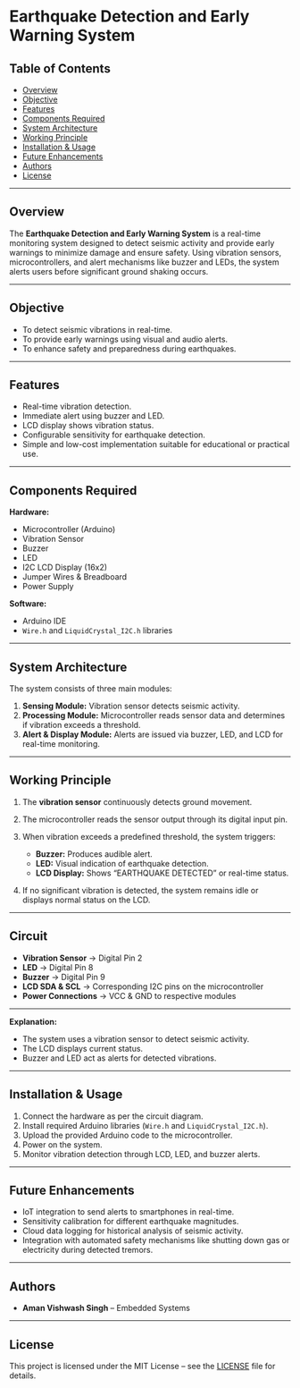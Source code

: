 # Earthquake Detection and Early Warning System

## Table of Contents

* [Overview](#overview)
* [Objective](#objective)
* [Features](#features)
* [Components Required](#components-required)
* [System Architecture](#system-architecture)
* [Working Principle](#working-principle)
* [Installation & Usage](#installation--usage)
* [Future Enhancements](#future-enhancements)
* [Authors](#authors)
* [License](#license)

---

## Overview

The **Earthquake Detection and Early Warning System** is a real-time monitoring system designed to detect seismic activity and provide early warnings to minimize damage and ensure safety. Using vibration sensors, microcontrollers, and alert mechanisms like buzzer and LEDs, the system alerts users before significant ground shaking occurs.

---

## Objective

* To detect seismic vibrations in real-time.
* To provide early warnings using visual and audio alerts.
* To enhance safety and preparedness during earthquakes.

---

## Features

* Real-time vibration detection.
* Immediate alert using buzzer and LED.
* LCD display shows vibration status.
* Configurable sensitivity for earthquake detection.
* Simple and low-cost implementation suitable for educational or practical use.

---

## Components Required

**Hardware:**

* Microcontroller (Arduino)
* Vibration Sensor
* Buzzer
* LED
* I2C LCD Display (16x2)
* Jumper Wires & Breadboard
* Power Supply

**Software:**

* Arduino IDE
* `Wire.h` and `LiquidCrystal_I2C.h` libraries

---

## System Architecture

The system consists of three main modules:

1. **Sensing Module:** Vibration sensor detects seismic activity.
2. **Processing Module:** Microcontroller reads sensor data and determines if vibration exceeds a threshold.
3. **Alert & Display Module:** Alerts are issued via buzzer, LED, and LCD for real-time monitoring.

---

## Working Principle

1. The **vibration sensor** continuously detects ground movement.
2. The microcontroller reads the sensor output through its digital input pin.
3. When vibration exceeds a predefined threshold, the system triggers:

   * **Buzzer:** Produces audible alert.
   * **LED:** Visual indication of earthquake detection.
   * **LCD Display:** Shows “EARTHQUAKE DETECTED” or real-time status.
4. If no significant vibration is detected, the system remains idle or displays normal status on the LCD.

---

## Circuit 

* **Vibration Sensor** → Digital Pin 2
* **LED** → Digital Pin 8
* **Buzzer** → Digital Pin 9
* **LCD SDA & SCL** → Corresponding I2C pins on the microcontroller
* **Power Connections** → VCC & GND to respective modules

---

**Explanation:**

* The system uses a vibration sensor to detect seismic activity.
* The LCD displays current status.
* Buzzer and LED act as alerts for detected vibrations.

---

## Installation & Usage

1. Connect the hardware as per the circuit diagram.
2. Install required Arduino libraries (`Wire.h` and `LiquidCrystal_I2C.h`).
3. Upload the provided Arduino code to the microcontroller.
4. Power on the system.
5. Monitor vibration detection through LCD, LED, and buzzer alerts.

---

## Future Enhancements

* IoT integration to send alerts to smartphones in real-time.
* Sensitivity calibration for different earthquake magnitudes.
* Cloud data logging for historical analysis of seismic activity.
* Integration with automated safety mechanisms like shutting down gas or electricity during detected tremors.

---

## Authors

* **Aman Vishwash Singh** – Embedded Systems

---

## License

This project is licensed under the MIT License – see the [LICENSE](LICENSE) file for details.

